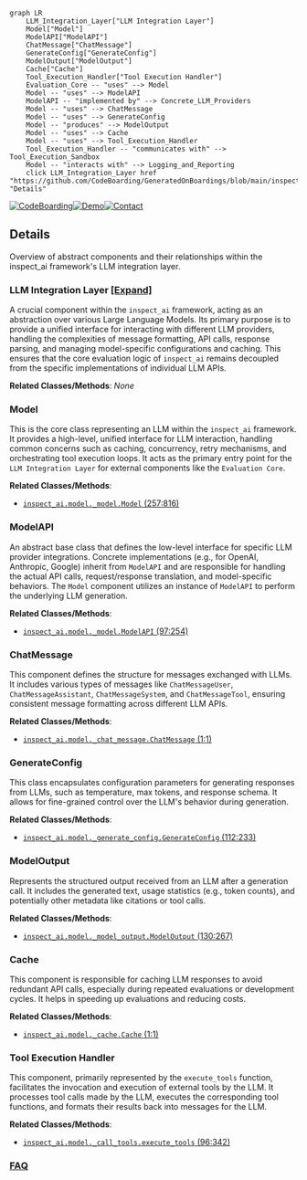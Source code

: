 ```mermaid
graph LR
    LLM_Integration_Layer["LLM Integration Layer"]
    Model["Model"]
    ModelAPI["ModelAPI"]
    ChatMessage["ChatMessage"]
    GenerateConfig["GenerateConfig"]
    ModelOutput["ModelOutput"]
    Cache["Cache"]
    Tool_Execution_Handler["Tool Execution Handler"]
    Evaluation_Core -- "uses" --> Model
    Model -- "uses" --> ModelAPI
    ModelAPI -- "implemented by" --> Concrete_LLM_Providers
    Model -- "uses" --> ChatMessage
    Model -- "uses" --> GenerateConfig
    Model -- "produces" --> ModelOutput
    Model -- "uses" --> Cache
    Model -- "uses" --> Tool_Execution_Handler
    Tool_Execution_Handler -- "communicates with" --> Tool_Execution_Sandbox
    Model -- "interacts with" --> Logging_and_Reporting
    click LLM_Integration_Layer href "https://github.com/CodeBoarding/GeneratedOnBoardings/blob/main/inspect_ai/LLM_Integration_Layer.md" "Details"
```

[![CodeBoarding](https://img.shields.io/badge/Generated%20by-CodeBoarding-9cf?style=flat-square)](https://github.com/CodeBoarding/CodeBoarding)[![Demo](https://img.shields.io/badge/Try%20our-Demo-blue?style=flat-square)](https://www.codeboarding.org/demo)[![Contact](https://img.shields.io/badge/Contact%20us%20-%20contact@codeboarding.org-lightgrey?style=flat-square)](mailto:contact@codeboarding.org)

## Details

Overview of abstract components and their relationships within the inspect_ai framework's LLM integration layer.

### LLM Integration Layer [[Expand]](./LLM_Integration_Layer.md)
A crucial component within the `inspect_ai` framework, acting as an abstraction over various Large Language Models. Its primary purpose is to provide a unified interface for interacting with different LLM providers, handling the complexities of message formatting, API calls, response parsing, and managing model-specific configurations and caching. This ensures that the core evaluation logic of `inspect_ai` remains decoupled from the specific implementations of individual LLM APIs.


**Related Classes/Methods**: _None_

### Model
This is the core class representing an LLM within the `inspect_ai` framework. It provides a high-level, unified interface for LLM interaction, handling common concerns such as caching, concurrency, retry mechanisms, and orchestrating tool execution loops. It acts as the primary entry point for the `LLM Integration Layer` for external components like the `Evaluation Core`.


**Related Classes/Methods**:

- <a href="https://github.com/UKGovernmentBEIS/inspect_ai/src/inspect_ai/model/_model.py#L257-L816" target="_blank" rel="noopener noreferrer">`inspect_ai.model._model.Model` (257:816)</a>


### ModelAPI
An abstract base class that defines the low-level interface for specific LLM provider integrations. Concrete implementations (e.g., for OpenAI, Anthropic, Google) inherit from `ModelAPI` and are responsible for handling the actual API calls, request/response translation, and model-specific behaviors. The `Model` component utilizes an instance of `ModelAPI` to perform the underlying LLM generation.


**Related Classes/Methods**:

- <a href="https://github.com/UKGovernmentBEIS/inspect_ai/src/inspect_ai/model/_model.py#L97-L254" target="_blank" rel="noopener noreferrer">`inspect_ai.model._model.ModelAPI` (97:254)</a>


### ChatMessage
This component defines the structure for messages exchanged with LLMs. It includes various types of messages like `ChatMessageUser`, `ChatMessageAssistant`, `ChatMessageSystem`, and `ChatMessageTool`, ensuring consistent message formatting across different LLM APIs.


**Related Classes/Methods**:

- <a href="https://github.com/UKGovernmentBEIS/inspect_ai/src/inspect_ai/model/_chat_message.py#L1-L1" target="_blank" rel="noopener noreferrer">`inspect_ai.model._chat_message.ChatMessage` (1:1)</a>


### GenerateConfig
This class encapsulates configuration parameters for generating responses from LLMs, such as temperature, max tokens, and response schema. It allows for fine-grained control over the LLM's behavior during generation.


**Related Classes/Methods**:

- <a href="https://github.com/UKGovernmentBEIS/inspect_ai/src/inspect_ai/model/_generate_config.py#L112-L233" target="_blank" rel="noopener noreferrer">`inspect_ai.model._generate_config.GenerateConfig` (112:233)</a>


### ModelOutput
Represents the structured output received from an LLM after a generation call. It includes the generated text, usage statistics (e.g., token counts), and potentially other metadata like citations or tool calls.


**Related Classes/Methods**:

- <a href="https://github.com/UKGovernmentBEIS/inspect_ai/src/inspect_ai/model/_model_output.py#L130-L267" target="_blank" rel="noopener noreferrer">`inspect_ai.model._model_output.ModelOutput` (130:267)</a>


### Cache
This component is responsible for caching LLM responses to avoid redundant API calls, especially during repeated evaluations or development cycles. It helps in speeding up evaluations and reducing costs.


**Related Classes/Methods**:

- <a href="https://github.com/UKGovernmentBEIS/inspect_ai/src/inspect_ai/model/_cache.py#L1-L1" target="_blank" rel="noopener noreferrer">`inspect_ai.model._cache.Cache` (1:1)</a>


### Tool Execution Handler
This component, primarily represented by the `execute_tools` function, facilitates the invocation and execution of external tools by the LLM. It processes tool calls made by the LLM, executes the corresponding tool functions, and formats their results back into messages for the LLM.


**Related Classes/Methods**:

- <a href="https://github.com/UKGovernmentBEIS/inspect_ai/src/inspect_ai/model/_call_tools.py#L96-L342" target="_blank" rel="noopener noreferrer">`inspect_ai.model._call_tools.execute_tools` (96:342)</a>




### [FAQ](https://github.com/CodeBoarding/GeneratedOnBoardings/tree/main?tab=readme-ov-file#faq)